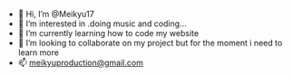 - 👋 Hi, I’m @Meikyu17
- 👀 I’m interested in .doing music and coding... 
- 🌱 I’m currently learning how to code my website
- 💞️ I’m looking to collaborate on my project but for the moment i need to learn more
- 📫 meikyuproduction@gmail.com

<!---
Meikyu17/Meikyu17 is a ✨ special ✨ repository because its `README.md` (this file) appears on your GitHub profile.
You can click the Preview link to take a look at your changes.
--->
